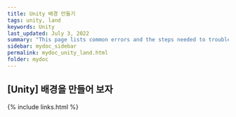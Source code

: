 ```yaml
---
title: Unity 배경 만들기 
tags: unity, land
keywords: Unity
last_updated: July 3, 2022
summary: "This page lists common errors and the steps needed to troubleshoot them."
sidebar: mydoc_sidebar
permalink: mydoc_unity_land.html
folder: mydoc
---
```


## [Unity] 배경을 만들어 보자


{% include links.html %}


